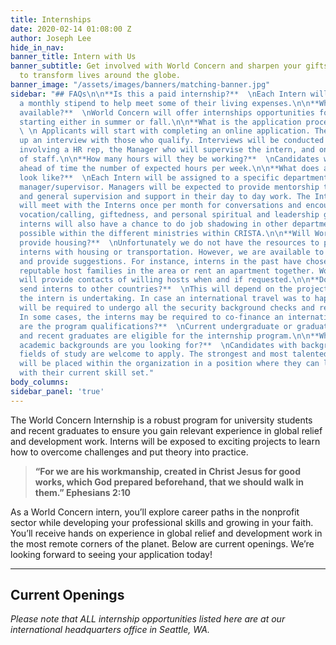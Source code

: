 ```yaml
---
title: Internships
date: 2020-02-14 01:08:00 Z
author: Joseph Lee
hide_in_nav: 
banner_title: Intern with Us
banner_subtitle: Get involved with World Concern and sharpen your gifts and talents
  to transform lives around the globe.
banner_image: "/assets/images/banners/matching-banner.jpg"
sidebar: "## FAQs\n\n**Is this a paid internship?**  \nEach Intern will be offered
  a monthly stipend to help meet some of their living expenses.\n\n**When are internships
  available?**  \nWorld Concern will offer internships opportunities for one year
  starting either in summer or fall.\n\n**What is the application process like?**
  \ \n Applicants will start with completing an online application. The HR will set
  up an interview with those who qualify. Interviews will be conducted by a panel
  involving a HR rep, the Manager who will supervise the intern, and one other member
  of staff.\n\n**How many hours will they be working?**  \nCandidates will be informed
  ahead of time the number of expected hours per week.\n\n**What does a typical internship
  look like?**  \nEach Intern will be assigned to a specific department and a specific
  manager/supervisor. Managers will be expected to provide mentorship to the interns,
  and general supervision and support in their day to day work. The Intern Coordinator
  will meet with the Interns once per month for conversations and encouragement on
  vocation/calling, giftedness, and personal spiritual and leadership growth. The
  interns will also have a chance to do job shadowing in other departments and where
  possible within the different ministries within CRISTA.\n\n**Will World Concern
  provide housing?**  \nUnfortunately we do not have the resources to provide our
  interns with housing or transportation. However, we are available to answer questions
  and provide suggestions. For instance, interns in the past have chosen to stay with
  reputable host families in the area or rent an apartment together. World Concern
  will provide contacts of willing hosts when and if requested.\n\n**Does World Concern
  send interns to other countries?**  \nThis will depend on the project/departments
  the intern is undertaking. In case an international travel was to happen, the intern
  will be required to undergo all the security background checks and requirements.
  In some cases, the interns may be required to co-finance an international trip.\n\n**What
  are the program qualifications?**  \nCurrent undergraduate or graduate students
  and recent graduates are eligible for the internship program.\n\n**What kinds of
  academic backgrounds are you looking for?**  \nCandidates with backgrounds in all
  fields of study are welcome to apply. The strongest and most talented applicants
  will be placed within the organization in a position where they can learn and contribute
  with their current skill set."
body_columns: 
sidebar_panel: 'true'
---
```


The World Concern Internship is a robust program for university students and recent graduates to ensure you gain relevant experience in global relief and development work. Interns will be exposed to exciting projects to learn how to overcome challenges and put theory into practice. 

> **“For we are his workmanship, created in Christ Jesus for good works, which God prepared beforehand, that we should walk in them.” Ephesians 2:10**

As a World Concern intern, you’ll explore career paths in the nonprofit sector while developing your professional skills and growing in your faith. You’ll receive hands on experience in global relief and development work in the most remote corners of the planet. Below are current openings. We’re looking forward to seeing your application today! 
___
## Current Openings

<div class="jv-careersite" data-careersite="cristaministries" data-subsidiary="World Concern Support Staff" data-page="search" data-force-redirect></div>
<script src="https://jobs.jobvite.com/__assets__/scripts/careersite/public/iframe.js"></script>

<span class="highlight">*Please note that ALL internship opportunities listed here are at our international headquarters office in Seattle, WA.*</span>
